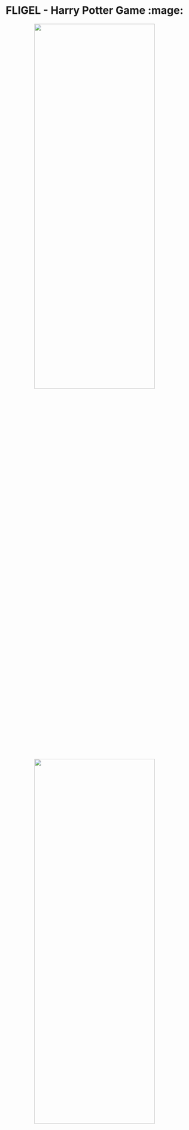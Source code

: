 <h1 align="center">FLIGEL - Harry Potter Game :mage:</h1>

<p align="center">
<img src="https://user-images.githubusercontent.com/53074235/122728877-30c3d580-d296-11eb-989c-4f6468072e02.png" width="80%" height="50%">
</p>

<p align="center">
<img src="https://user-images.githubusercontent.com/53074235/122720908-a8413700-d28d-11eb-99bd-7964054cbaf4.png" width="80%" height="50%">
</p>
